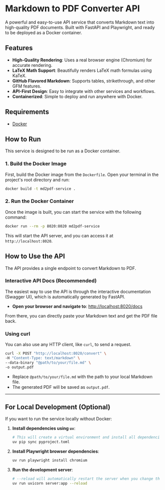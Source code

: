# Markdown to PDF Converter API

A powerful and easy-to-use API service that converts Markdown text into high-quality PDF documents. Built with FastAPI and Playwright, and ready to be deployed as a Docker container.

## Features

- **High-Quality Rendering**: Uses a real browser engine (Chromium) for accurate rendering.
- **LaTeX Math Support**: Beautifully renders LaTeX math formulas using KaTeX.
- **GitHub Flavored Markdown**: Supports tables, strikethrough, and other GFM features.
- **API-First Design**: Easy to integrate with other services and workflows.
- **Containerized**: Simple to deploy and run anywhere with Docker.

## Requirements

- [Docker](https://www.docker.com/get-started)

## How to Run

This service is designed to be run as a Docker container.

### 1. Build the Docker Image

First, build the Docker image from the `Dockerfile`. Open your terminal in the project's root directory and run:

```bash
docker build -t md2pdf-service .
```

### 2. Run the Docker Container

Once the image is built, you can start the service with the following command:

```bash
docker run --rm -p 8020:8020 md2pdf-service
```

This will start the API server, and you can access it at `http://localhost:8020`.

## How to Use the API

The API provides a single endpoint to convert Markdown to PDF.

### Interactive API Docs (Recommended)

The easiest way to use the API is through the interactive documentation (Swagger UI), which is automatically generated by FastAPI.

- **Open your browser and navigate to**: [http://localhost:8020/docs](http://localhost:8020/docs)

From there, you can directly paste your Markdown text and get the PDF file back.

### Using curl

You can also use any HTTP client, like `curl`, to send a request.

```bash
curl -X POST "http://localhost:8020/convert" \
-H "Content-Type: text/markdown" \
--data-binary "@path/to/your/file.md" \
-o output.pdf
```

- Replace `@path/to/your/file.md` with the path to your local Markdown file.
- The generated PDF will be saved as `output.pdf`.

---

## For Local Development (Optional)

If you want to run the service locally without Docker:

1.  **Install dependencies using `uv`**:
    ```bash
    # This will create a virtual environment and install all dependencies
    uv pip sync pyproject.toml
    ```
2.  **Install Playwright browser dependencies**:
    ```bash
    uv run playwright install chromium
    ```
3.  **Run the development server**:
    ```bash
    # --reload will automatically restart the server when you change the code
    uv run uvicorn server:app --reload
    ```